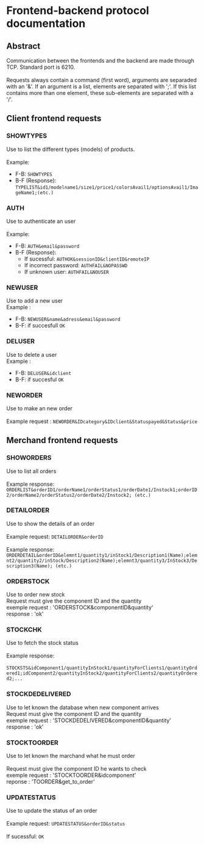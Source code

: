 # Frontend-backend protocol documentation
## Abstract
Communication between the frontends and the backend are made through TCP. Standard port is 6210.<br>  
Requests always contain a command (first word), arguments are separaded with an '&'.
If an argument is a list, elements are separated with ';'. If this list contains more than one element, these sub-elements are separated with a '/'.<br>  
## Client frontend requests
### SHOWTYPES
Use to list the different types (models) of products.<br>  
Example:<br>  
- F-B: `SHOWTYPES`<br>  
- B-F (Response): `TYPELIST&id1/modelname1/size1/price1/colorsAvail1/optionsAvail1/ImageName1;(etc.)` <br>  
### AUTH
Use to authenticate an user<br>  
Example:<br>
- F-B: `AUTH&email&password`
- B-F (Response):  
  - If sucessful: `AUTHOK&sessionID&clientID&remoteIP` 
  - If incorrect password: `AUTHFAIL&NOPASSWD` 
  - If unknown user: `AUTHFAIL&NOUSER` 
### NEWUSER 
Use to add a new user<br>
Example : <br>
- F-B: `NEWUSER&name&adress&email&password`
- B-F: if succesfull `OK`
### DELUSER 
Use to delete a user<br>
Example : <br>
- F-B: `DELUSER&idclient`
- B-F: if succesful `OK`
### NEWORDER
Use to make an new order <br>  
Example request : `NEWORDER&IDcategory&IDclient&Statuspayed&Status&price`<br>  
## Merchand frontend requests<br>  
### SHOWORDERS
Use to list all orders<br>  
Example response: `ORDERLIST&orderID1/orderName1/orderStatus1/orderDate1/Instock1;orderID2/orderName2/orderStatus2/orderDate2/Instock2; (etc.)`<br>  
### DETAILORDER
Use to show the details of an order<br>  
Example request: `DETAILORDER&orderID`<br>  
Example response: `ORDERDETAIL&orderID&elemnt1/quantity1/inStock1/Description1(Name);elemnt2/quantity2/inStock/Description2(Name);elemnt3/quantity3/InStock3/Description3(Name); (etc.)`<br>  
### ORDERSTOCK
Use to order new stock<br>
Request must give the component ID and the quantity <br>
exemple request : 'ORDERSTOCK&componentID&quantity'<br>
response : 'ok'<br>
### STOCKCHK
Use to fetch the stock status<br>  
Example response:<br>  
`STOCKSTS&idComponent1/quantityInStock1/quantityForClients1/quantityOrdered1;idComponent2/quantityInStock2/quantityForClients2/quantityOrdered2;...`
### STOCKDEDELIVERED
Use to let known the database when new component arrives<br>
Request must give the component ID and the quantity<br> 
exemple request : 'STOCKDEDELIVERED&componentID&quantity'<br>
response : 'ok'<br>
### STOCKTOORDER
Use to let known the marchand what he must order<br>  
Request must give the component ID he wants to check<br> 
exemple request : 'STOCKTOORDER&idcomponent'<br>
reponse : 'TOORDER&get_to_order'
### UPDATESTATUS
Use to update the status of an order<br>  
Example request: `UPDATESTATUS&orderID&status`<br>  
If sucessful: `OK`<br>  
